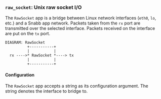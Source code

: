 ### `raw_socket`: Unix raw socket I/O

The `RawSocket` app is a bridge between Linux network interfaces (`eth0`,
`lo`, etc.) and a Snabb app network. Packets taken from the `rx` port are
transmitted over the selected interface. Packets received on the
interface are put on the `tx` port.

    DIAGRAM: RawSocket
              +-----------+
              |           |
      rx ---->* RawSocket *----> tx
              |           |
              +-----------+

#### Configuration

The `RawSocket` app accepts a string as its configuration argument. The
string denotes the interface to bridge to.
